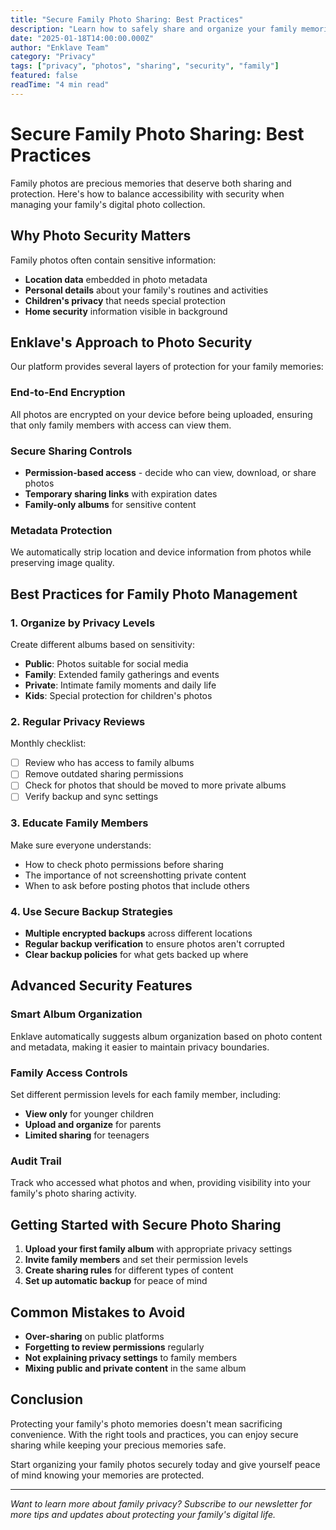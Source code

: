 ```yaml
---
title: "Secure Family Photo Sharing: Best Practices"
description: "Learn how to safely share and organize your family memories while maintaining privacy and security"
date: "2025-01-18T14:00:00.000Z"
author: "Enklave Team"
category: "Privacy"
tags: ["privacy", "photos", "sharing", "security", "family"]
featured: false
readTime: "4 min read"
---
```


# Secure Family Photo Sharing: Best Practices

Family photos are precious memories that deserve both sharing and protection. Here's how to balance accessibility with security when managing your family's digital photo collection.

## Why Photo Security Matters

Family photos often contain sensitive information:

- **Location data** embedded in photo metadata
- **Personal details** about your family's routines and activities
- **Children's privacy** that needs special protection
- **Home security** information visible in background

## Enklave's Approach to Photo Security

Our platform provides several layers of protection for your family memories:

### End-to-End Encryption

All photos are encrypted on your device before being uploaded, ensuring that only family members with access can view them.

### Secure Sharing Controls

- **Permission-based access** - decide who can view, download, or share photos
- **Temporary sharing links** with expiration dates
- **Family-only albums** for sensitive content

### Metadata Protection

We automatically strip location and device information from photos while preserving image quality.

## Best Practices for Family Photo Management

### 1. Organize by Privacy Levels

Create different albums based on sensitivity:

- **Public**: Photos suitable for social media
- **Family**: Extended family gatherings and events
- **Private**: Intimate family moments and daily life
- **Kids**: Special protection for children's photos

### 2. Regular Privacy Reviews

Monthly checklist:

- [ ] Review who has access to family albums
- [ ] Remove outdated sharing permissions
- [ ] Check for photos that should be moved to more private albums
- [ ] Verify backup and sync settings

### 3. Educate Family Members

Make sure everyone understands:

- How to check photo permissions before sharing
- The importance of not screenshotting private content
- When to ask before posting photos that include others

### 4. Use Secure Backup Strategies

- **Multiple encrypted backups** across different locations
- **Regular backup verification** to ensure photos aren't corrupted
- **Clear backup policies** for what gets backed up where

## Advanced Security Features

### Smart Album Organization

Enklave automatically suggests album organization based on photo content and metadata, making it easier to maintain privacy boundaries.

### Family Access Controls

Set different permission levels for each family member, including:

- **View only** for younger children
- **Upload and organize** for parents
- **Limited sharing** for teenagers

### Audit Trail

Track who accessed what photos and when, providing visibility into your family's photo sharing activity.

## Getting Started with Secure Photo Sharing

1. **Upload your first family album** with appropriate privacy settings
2. **Invite family members** and set their permission levels
3. **Create sharing rules** for different types of content
4. **Set up automatic backup** for peace of mind

## Common Mistakes to Avoid

- **Over-sharing** on public platforms
- **Forgetting to review permissions** regularly
- **Not explaining privacy settings** to family members
- **Mixing public and private content** in the same album

## Conclusion

Protecting your family's photo memories doesn't mean sacrificing convenience. With the right tools and practices, you can enjoy secure sharing while keeping your precious memories safe.

Start organizing your family photos securely today and give yourself peace of mind knowing your memories are protected.

---

_Want to learn more about family privacy? Subscribe to our newsletter for more tips and updates about protecting your family's digital life._
